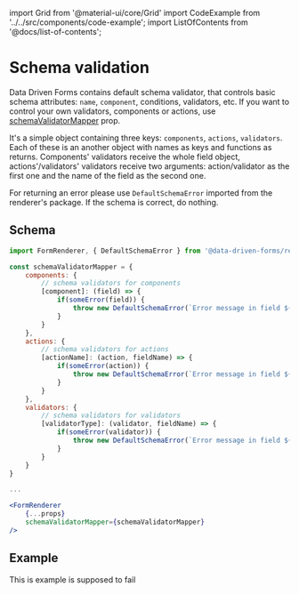 import Grid from '@material-ui/core/Grid'
import CodeExample from '../../src/components/code-example';
import ListOfContents from '@docs/list-of-contents';

<Grid container item>
<Grid item xs={12} md={10}>

# Schema validation

Data Driven Forms contains default schema validator, that controls basic schema attributes: `name`, `component`, conditions, validators, etc. If you want to control your own validators, components or actions, use [schemaValidatorMapper](/renderer/renderer-api#optionalprops) prop.

It's a simple object containing three keys: `components`, `actions`, `validators`. Each of these is an another object with names as keys and functions as returns. Components' validators receive the whole field object, actions'/validators' validators receive two arguments: action/validator as the first one and the name of the field as the second one.

For returning an error please use `DefaultSchemaError` imported from the renderer's package. If the schema is correct, do nothing.

## Schema

```jsx
import FormRenderer, { DefaultSchemaError } from '@data-driven-forms/react-form-renderer';

const schemaValidatorMapper = {
    components: {
        // schema validators for components
        [component]: (field) => {
            if(someError(field)) {
                throw new DefaultSchemaError(`Error message in field ${field.name}`);
            }
        }
    },
    actions: {
        // schema validators for actions
        [actionName]: (action, fieldName) => {
            if(someError(action)) {
                throw new DefaultSchemaError(`Error message in field ${fieldName}`);
            }
        }
    },
    validators: {
        // schema validators for validators
        [validatorType]: (validator, fieldName) => {
            if(someError(validator)) {
                throw new DefaultSchemaError(`Error message in field ${fieldName}`);
            }
        }
    }
}

...

<FormRenderer
    {...props}
    schemaValidatorMapper={schemaValidatorMapper}
/>
```

## Example

This is example is supposed to fail

<CodeExample source="components/schema-validator" mode="preview" />

</Grid>
<Grid item xs={false} md={2}>
  <ListOfContents file="renderer/schema-validator" />
</Grid>
</Grid>
